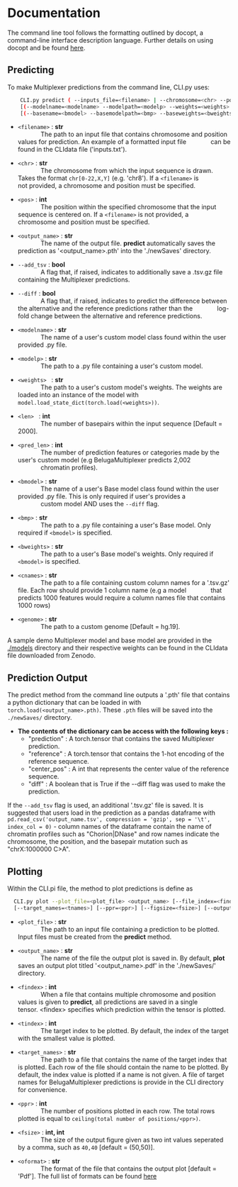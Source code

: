 # Documentation

The command line tool follows the formatting outlined by docopt, a command-line interface description language. Further details on using docopt and be found [here](http://docopt.org/).



## Predicting

To make Multiplexer predictions from the command line, CLI.py uses:

```sh
    CLI.py predict ( --inputs_file=<filename> | --chromosome=<chr> --position=<pos>) <output_name> [--add_tsv] [--diff] 
    [(--modelname=<modelname> --modelpath=<modelp> --weights=<weights> --seqlen=<len> --predlen=<pred_len>)]
    [(--basename=<bmodel> --basemodelpath=<bmp> --baseweights=<bweights>)] [--colname=<cnames>] [--genome=<genome>]
```

* `<filename>` : **str** \
&nbsp;&nbsp;&nbsp;&nbsp;&nbsp;&nbsp;&nbsp;&nbsp;&nbsp;&nbsp;&nbsp;&nbsp; The path to an input file that contains chromosome and position values for prediction. An example of a formatted input file &nbsp;&nbsp;&nbsp;&nbsp;&nbsp;&nbsp;&nbsp;&nbsp;&nbsp;&nbsp;&nbsp;&nbsp; can be found in the CLIdata file ('inputs.txt'). 
          
          
* `<chr>` : **str** \
&nbsp;&nbsp;&nbsp;&nbsp;&nbsp;&nbsp;&nbsp;&nbsp;&nbsp;&nbsp;&nbsp;&nbsp; The chromosome from which the input sequence is drawn. Takes the format `chr[0-22,X,Y]` (e.g. 'chr8'). If a `<filename>` is &nbsp;&nbsp;&nbsp;&nbsp;&nbsp;&nbsp;&nbsp;&nbsp;&nbsp;&nbsp;&nbsp;&nbsp; not provided, a chromosome and position must be specified. 

* `<pos>` : **int** \
&nbsp;&nbsp;&nbsp;&nbsp;&nbsp;&nbsp;&nbsp;&nbsp;&nbsp;&nbsp;&nbsp;&nbsp; The position within the specified chromosome that the input sequence is centered on. If a `<filename>` is not provided, a 
&nbsp;&nbsp;&nbsp;&nbsp;&nbsp;&nbsp;&nbsp;&nbsp;&nbsp;&nbsp;&nbsp;&nbsp; chromosome and position must be specified. 

* `<output_name>` : **str** \
&nbsp;&nbsp;&nbsp;&nbsp;&nbsp;&nbsp;&nbsp;&nbsp;&nbsp;&nbsp;&nbsp;&nbsp; The name of the output file. **predict** automatically saves the prediction as '\<output_name>.pth' into the './newSaves' directory. 

* `--add_tsv` : **bool** \
&nbsp;&nbsp;&nbsp;&nbsp;&nbsp;&nbsp;&nbsp;&nbsp;&nbsp;&nbsp;&nbsp;&nbsp; A flag that, if raised, indicates to additionally save a .tsv.gz file containing the Multiplexer predictions.

* `--diff` : **bool**  
&nbsp;&nbsp;&nbsp;&nbsp;&nbsp;&nbsp;&nbsp;&nbsp;&nbsp;&nbsp;&nbsp;&nbsp; A flag that, if raised, indicates to predict the difference between the alternative and the reference predictions rather than the &nbsp;&nbsp;&nbsp;&nbsp;&nbsp;&nbsp;&nbsp;&nbsp;&nbsp;&nbsp;&nbsp;&nbsp; log-fold change between the alternative and reference predictions.

* `<modelname>` : **str** \
&nbsp;&nbsp;&nbsp;&nbsp;&nbsp;&nbsp;&nbsp;&nbsp;&nbsp;&nbsp;&nbsp;&nbsp; The name of a user's custom model class found within the user provided .py file. 

* `<modelp>` : **str** \
&nbsp;&nbsp;&nbsp;&nbsp;&nbsp;&nbsp;&nbsp;&nbsp;&nbsp;&nbsp;&nbsp;&nbsp; The path to a .py file containing a user's custom model.

* `<weights> ` : **str** \
&nbsp;&nbsp;&nbsp;&nbsp;&nbsp;&nbsp;&nbsp;&nbsp;&nbsp;&nbsp;&nbsp;&nbsp; The path to a user's custom model's weights. The weights are loaded into an instance of the model with &nbsp;&nbsp;&nbsp;&nbsp;&nbsp;&nbsp;&nbsp;&nbsp;&nbsp;&nbsp;&nbsp;&nbsp; `model.load_state_dict(torch.load(<weights>))`.

* `<len> ` : **int** \
&nbsp;&nbsp;&nbsp;&nbsp;&nbsp;&nbsp;&nbsp;&nbsp;&nbsp;&nbsp;&nbsp;&nbsp; The number of basepairs within the input sequence [Default = 2000].

* `<pred_len>` : **int** \
&nbsp;&nbsp;&nbsp;&nbsp;&nbsp;&nbsp;&nbsp;&nbsp;&nbsp;&nbsp;&nbsp;&nbsp; The number of prediction features or categories made by the user's custom model (e.g BelugaMultiplexer predicts 2,002 \
&nbsp;&nbsp;&nbsp;&nbsp;&nbsp;&nbsp;&nbsp;&nbsp;&nbsp;&nbsp;&nbsp;&nbsp; chromatin profiles). 

* `<bmodel>` : **str** \
&nbsp;&nbsp;&nbsp;&nbsp;&nbsp;&nbsp;&nbsp;&nbsp;&nbsp;&nbsp;&nbsp;&nbsp; The name of a user's Base model class found within the user provided .py file. This is only required if user's provides a \
&nbsp;&nbsp;&nbsp;&nbsp;&nbsp;&nbsp;&nbsp;&nbsp;&nbsp;&nbsp;&nbsp;&nbsp; custom model AND uses the `--diff` flag. 

* `<bmp>` : **str** \
&nbsp;&nbsp;&nbsp;&nbsp;&nbsp;&nbsp;&nbsp;&nbsp;&nbsp;&nbsp;&nbsp;&nbsp; The path to a .py file containing a user's Base model. Only required if `<bmodel>` is specified. 

* `<bweights>` : **str** \
&nbsp;&nbsp;&nbsp;&nbsp;&nbsp;&nbsp;&nbsp;&nbsp;&nbsp;&nbsp;&nbsp;&nbsp; The path to a user's Base model's weights. Only required if `<bmodel>` is specified. 

* `<cnames>` : **str** \
&nbsp;&nbsp;&nbsp;&nbsp;&nbsp;&nbsp;&nbsp;&nbsp;&nbsp;&nbsp;&nbsp;&nbsp; The path to a file containing custom column names for a '.tsv.gz' file. Each row should provide 1 column name (e.g a model &nbsp;&nbsp;&nbsp;&nbsp;&nbsp;&nbsp;&nbsp;&nbsp;&nbsp;&nbsp;&nbsp;&nbsp; that predicts 1000 features would require a column names file  that contains 1000 rows)

* `<genome>` : **str** \
&nbsp;&nbsp;&nbsp;&nbsp;&nbsp;&nbsp;&nbsp;&nbsp;&nbsp;&nbsp;&nbsp;&nbsp; The path to a custom genome [Default = hg.19]. 

A sample demo Multiplexer model and base model are provided in the [./models](https://github.com/jzhoulab/Multiplexer/tree/master/models#:~:text=17%20hours%20ago-,demoBase.py,-new) directory and their respective weights can be found in the CLIdata file downloaded from Zenodo.

## Prediction Output
The predict method from the command line outputs a '.pth' file that contains a python dictionary that can be loaded in with `torch.load(<output_name>.pth)`. These `.pth` files will be saved into the `./newSaves/` directory. 

*  **The contents of the dictionary can be access with the following keys :**
    * "prediction" : A torch.tensor that contains the saved Multiplexer prediction.
    * "reference" : A torch.tensor that contains the 1-hot encoding of the reference sequence.
    * "center_pos" : A int that represents the center value of the reference sequence.
    * "diff" : A boolean that is True if the --diff flag was used to make the prediction.
    

If the `--add_tsv` flag is used, an additional '.tsv.gz' file is saved. It is suggested that users load in the prediction as a pandas dataframe with `pd.read_csv('output_name.tsv', compression = 'gzip', sep = '\t', index_col = 0)` -  column names of the dataframe contain the name of chromatin profiles such as "Chorion|DNase" and row names indicate the chromosome, the position, and the basepair mutation such as "chrX:1000000 C>A". 


## Plotting
Within the CLI.pi file, the method to plot predictions is define as

```sh
  CLI.py plot --plot_file=<plot_file> <output_name> [--file_index=<findex>] [--target_index=<tindex>] 
  [--target_names=<tnames>] [--ppr=<ppr>] [--figsize=<fsize>] [--output_format=<oformat>]
```

* `<plot_file>` : **str** \
&nbsp;&nbsp;&nbsp;&nbsp;&nbsp;&nbsp;&nbsp;&nbsp;&nbsp;&nbsp;&nbsp;&nbsp; The path to an input file containing a prediction to be plotted. Input files must be created from the **predict** method.  

* `<output_name>` : **str** \
&nbsp;&nbsp;&nbsp;&nbsp;&nbsp;&nbsp;&nbsp;&nbsp;&nbsp;&nbsp;&nbsp;&nbsp; The name of the file the output plot is saved in. By default, **plot** saves an output plot titled '<output_name>.pdf' in the './newSaves/' directory.

*  `<findex>` : **int** \
&nbsp;&nbsp;&nbsp;&nbsp;&nbsp;&nbsp;&nbsp;&nbsp;&nbsp;&nbsp;&nbsp;&nbsp; When a file that contains multiple chromosome and position values is given to **predict**, all predictions are saved in a single &nbsp;&nbsp;&nbsp;&nbsp;&nbsp;&nbsp;&nbsp;&nbsp;&nbsp;&nbsp;&nbsp;&nbsp; tensor. \<findex\> specifies which prediction within the tensor is plotted.

* `<tindex>` : **int** \
&nbsp;&nbsp;&nbsp;&nbsp;&nbsp;&nbsp;&nbsp;&nbsp;&nbsp;&nbsp;&nbsp;&nbsp; The target index to be plotted. By default, the index of the target with the smallest value is plotted.

* `<target_names>` : **str** \
&nbsp;&nbsp;&nbsp;&nbsp;&nbsp;&nbsp;&nbsp;&nbsp;&nbsp;&nbsp;&nbsp;&nbsp; The path to a file that contains the name of the target index that is plotted. Each row of the file should contain the name to be plotted. By default, the index value is plotted if a name is not given. A file of target names for BelugaMultiplexer predictions is provide in the CLI directory for convenience. 

* `<ppr>` : **int** \
&nbsp;&nbsp;&nbsp;&nbsp;&nbsp;&nbsp;&nbsp;&nbsp;&nbsp;&nbsp;&nbsp;&nbsp; The number of positions plotted in each row. The total rows plotted is equal to `ceiling(total number of positions/<ppr>)`. 

* `<fsize>` : **int, int** \
&nbsp;&nbsp;&nbsp;&nbsp;&nbsp;&nbsp;&nbsp;&nbsp;&nbsp;&nbsp;&nbsp;&nbsp; The size of the output figure given as two int values seperated by a comma, such as `40,40` [default = (50,50)].

* `<oformat>` : **str**  \
&nbsp;&nbsp;&nbsp;&nbsp;&nbsp;&nbsp;&nbsp;&nbsp;&nbsp;&nbsp;&nbsp;&nbsp; The format of the file that contains the output plot [default = 'Pdf']. The full list of formats can be found [here](https://matplotlib.org/stable/api/_as_gen/matplotlib.pyplot.savefig.html)
